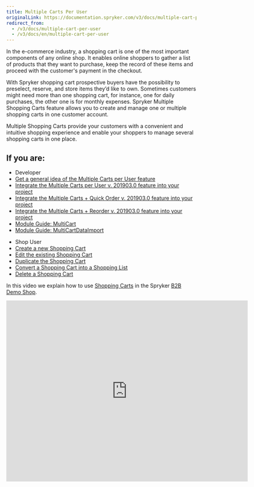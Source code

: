 ```yaml
---
title: Multiple Carts Per User
originalLink: https://documentation.spryker.com/v3/docs/multiple-cart-per-user
redirect_from:
  - /v3/docs/multiple-cart-per-user
  - /v3/docs/en/multiple-cart-per-user
---
```


In the e-commerce industry, a shopping cart is one of the most important components of any online shop. It enables online shoppers to gather a list of products that they want to purchase, keep the record of these items and proceed with the customer's payment in the checkout.

With Spryker shopping cart prospective buyers have the possibility to preselect, reserve, and store items they’d like to own. Sometimes customers might need more than one shopping cart, for instance, one for daily purchases, the other one is for monthly expenses. Spryker Multiple Shopping Carts feature allows you to create and manage one or multiple shopping carts in one customer account.

Multiple Shopping Carts provide your customers with a convenient and intuitive shopping experience and enable your shoppers to manage several shopping carts in one place.

## If you are:

<div class="mr-container">
    <div class="mr-list-container">
        <!-- col1 -->
        <div class="mr-col">
            <ul class="mr-list mr-list-green">
                <li class="mr-title">Developer</li>
                <li><a href="https://documentation.spryker.com/v4/docs/multiple-carts-per-user-overview" class="mr-link">Get a general idea of the Multiple Carts per User feature</a></li>
                <li><a href="https://documentation.spryker.com/v2/docs/multiple-carts-feature-integration-201903" class="mr-link">Integrate the Multiple Carts per User v. 201903.0 feature into your project</a></li>
                <li><a href="https://documentation.spryker.com/v2/docs/multiple-carts-quick-order-integration-201903" class="mr-link">Integrate the Multiple Carts + Quick Order v. 201903.0 feature into your project</a></li>
                <li><a href="https://documentation.spryker.com/v2/docs/multiple-carts-reorder-feature-integration-201903" class="mr-link">Integrate the Multiple Carts + Reorder v. 201903.0 feature into your project</a></li>
                <li><a href="https://documentation.spryker.com/v4/docs/multi-cart" class="mr-link">Module Guide: MultiCart</a></li>
                <li><a href="https://documentation.spryker.com/v4/docs/multi-cart-data-import" class="mr-link">Module Guide: MultiCartDataImport</a></li>
            </ul>
        </div>
        <!-- col3 -->
        <div class="mr-col">
            <ul class="mr-list mr-list-red">
                <li class="mr-title">Shop User</li>
                <li><a href="https://documentation.spryker.com/v4/docs/creating-shopping-cart" class="mr-link">Create a new Shopping Cart</a></li>
                <li><a href="https://documentation.spryker.com/v4/docs/shop-guide-managing-shopping-carts#editing-a-shopping-cart" class="mr-link">Edit the existing Shopping Cart</a></li>
                <li><a href="https://documentation.spryker.com/v4/docs/shop-guide-managing-shopping-carts#duplicating-a-shopping-cart" class="mr-link">Duplicate the Shopping Cart</a></li>
                <li><a href="https://documentation.spryker.com/v4/docs/shop-guide-managing-shopping-carts#converting-a-shopping-cart-into-a-shopping-list" class="mr-link">Convert a Shopping Cart into a Shopping List</a></li>
                <li><a href="https://documentation.spryker.com/v4/docs/shop-guide-managing-shopping-carts#deleting-a-shopping-cart" class="mr-link">Delete a Shopping Cart</a></li>
            </ul>
        </div>
    </div>
</div>

In this video we explain how to use [Shopping Carts](/docs/scos/dev/features/202001.0/shopping-cart/multiple-carts-per-user/multiple-cart-p) in the Spryker [B2B Demo Shop](https://documentation.spryker.com/v4/docs/demoshops#b2b-demo-shop).
<iframe src="https://fast.wistia.net/embed/iframe/s776wlo9ds" title="How to use Shopping Carts in Spryker" allowtransparency="true" frameborder="0" scrolling="no" class="wistia_embed" name="wistia_embed" allowfullscreen="0" mozallowfullscreen="0" webkitallowfullscreen="0" oallowfullscreen="0" msallowfullscreen="0" width="640" height="480"></iframe>
